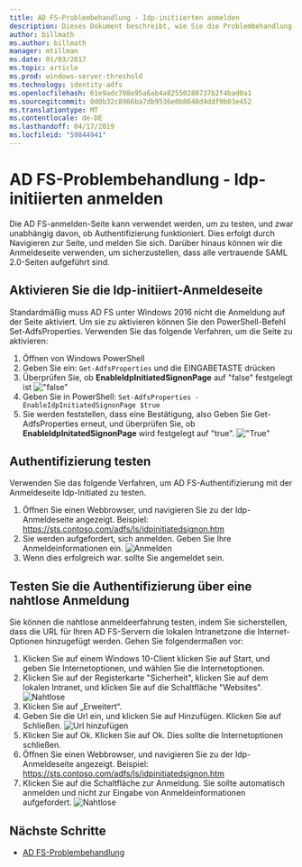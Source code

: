 ```yaml
---
title: AD FS-Problembehandlung - Idp-initiierten anmelden
description: Dieses Dokument beschreibt, wie Sie die Problembehandlung für die AD FS-Anmeldeseite auf der Seite.
author: billmath
ms.author: billmath
manager: mtillman
ms.date: 01/03/2017
ms.topic: article
ms.prod: windows-server-threshold
ms.technology: identity-adfs
ms.openlocfilehash: 61e9adc708e95a6ab4a82550280737b2f4bad0a1
ms.sourcegitcommit: 0d0b32c8986ba7db9536e0b8648d4ddf9b03e452
ms.translationtype: MT
ms.contentlocale: de-DE
ms.lasthandoff: 04/17/2019
ms.locfileid: "59844941"
---
```

# <a name="ad-fs-troubleshooting---idp-initiated-sign-on"></a>AD FS-Problembehandlung - Idp-initiierten anmelden
Die AD FS-anmelden-Seite kann verwendet werden, um zu testen, und zwar unabhängig davon, ob Authentifizierung funktioniert.  Dies erfolgt durch Navigieren zur Seite, und melden Sie sich.  Darüber hinaus können wir die Anmeldeseite verwenden, um sicherzustellen, dass alle vertrauende SAML 2.0-Seiten aufgeführt sind.

## <a name="enable-the-idp-intiated-sign-on-page"></a>Aktivieren Sie die Idp-initiiert-Anmeldeseite
Standardmäßig muss AD FS unter Windows 2016 nicht die Anmeldung auf der Seite aktiviert.  Um sie zu aktivieren können Sie den PowerShell-Befehl Set-AdfsProperties.  Verwenden Sie das folgende Verfahren, um die Seite zu aktivieren:

1.  Öffnen von Windows PowerShell
2.  Geben Sie ein: `Get-AdfsProperties` und die EINGABETASTE drücken
3.  Überprüfen Sie, ob **EnableIdpInitiatedSignonPage** auf "false" festgelegt ist !["false"](media/ad-fs-tshoot-initiatedsignon/idp2.png)
4.  Geben Sie in PowerShell:  `Set-AdfsProperties -EnableIdpInitiatedSignonPage $true`
5.  Sie werden feststellen, dass eine Bestätigung, also Geben Sie Get-AdfsProperties erneut, und überprüfen Sie, ob **EnableIdpInitatedSignonPage** wird festgelegt auf "true".
!["True"](media/ad-fs-tshoot-initiatedsignon/idp4.png)

## <a name="test-authentication"></a>Authentifizierung testen
Verwenden Sie das folgende Verfahren, um AD FS-Authentifizierung mit der Anmeldeseite Idp-Initiated zu testen.

1.  Öffnen Sie einen Webbrowser, und navigieren Sie zu der Idp-Anmeldeseite angezeigt.  Beispiel:  https://sts.contoso.com/adfs/ls/idpinitiatedsignon.htm
2.  Sie werden aufgefordert, sich anmelden.  Geben Sie Ihre Anmeldeinformationen ein.
![Anmelden](media/ad-fs-tshoot-initiatedsignon/idp5.png)
3.  Wenn dies erfolgreich war. sollte Sie angemeldet sein.


## <a name="test-authentication-using-a-seamless-logon-experience"></a>Testen Sie die Authentifizierung über eine nahtlose Anmeldung
Sie können die nahtlose anmeldeerfahrung testen, indem Sie sicherstellen, dass die URL für Ihren AD FS-Servern die lokalen Intranetzone die Internet-Optionen hinzugefügt werden.  Gehen Sie folgendermaßen vor:

1.  Klicken Sie auf einem Windows 10-Client klicken Sie auf Start, und geben Sie Internetoptionen, und wählen Sie die Internetoptionen.
2.   Klicken Sie auf der Registerkarte "Sicherheit", klicken Sie auf dem lokalen Intranet, und klicken Sie auf die Schaltfläche "Websites".
![Nahtlose](media/ad-fs-tshoot-initiatedsignon/idp8.png)
1.  Klicken Sie auf „Erweitert“.
2.  Geben Sie die Url ein, und klicken Sie auf Hinzufügen.  Klicken Sie auf Schließen.
![Url hinzufügen](media/ad-fs-tshoot-initiatedsignon/idp9.png)
1.  Klicken Sie auf Ok.  Klicken Sie auf Ok.  Dies sollte die Internetoptionen schließen.
2.  Öffnen Sie einen Webbrowser, und navigieren Sie zu der Idp-Anmeldeseite angezeigt.  Beispiel:  https://sts.contoso.com/adfs/ls/idpinitiatedsignon.htm
3.  Klicken Sie auf die Schaltfläche zur Anmeldung.  Sie sollte automatisch anmelden und nicht zur Eingabe von Anmeldeinformationen aufgefordert.
![Nahtlose](media/ad-fs-tshoot-initiatedsignon/idp6.png)

## <a name="next-steps"></a>Nächste Schritte

- [AD FS-Problembehandlung](ad-fs-tshoot-overview.md)